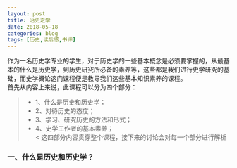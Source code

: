 ```yaml
---
layout: post
title: 治史之学
date: 2018-05-18
categories: blog
tags: [历史,读后感,书评]
---
```

作为一名历史学专业的学生，对于历史学的一些基本概念是必须要掌握的，从最基本的什么是历史学，到历史研究所必备的素养等，这些都是我们进行史学研究的基础，而史学概论这门课程便是教导我们这些基本知识素养的课程。<br>
首先从内容上来说，此课程可以分为四个部分：<br>
>* 1、什么是历史和历史学；
>* 2、对待历史的态度；
>* 3、学习、研究历史的方法和形式；
>* 4、史学工作者的基本素养；<br>
< 这四部分内容贯穿整个课程，接下来的讨论会对每一个部分进行解析<br>
### 一、什么是历史和历史学？